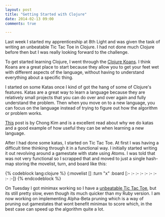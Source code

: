 ```yaml
---
layout: post
title: "Getting Started with Clojure"
date: 2014-02-13 09:00
comments: true

---
```


Last week I started my apprenticeship at 8th Light and was given the task of writing an unbeatable Tic Tac Toe in Clojure. I had not done much Clojure before then but I was really looking forward to the challenge.

To get started learning Clojure, I went through the [Clojure Koans](https://github.com/functional-koans/clojure-koans). I think Koans are a great place to start because they allow you to get your feet wet with different aspects of the language, without having to understand everything about a specific thing.

I started on some Katas once I kind of got the hang of some of Clojure's features. Katas are a great way to learn a language because they are relatively small projects that you can do over and over again and fully understand the problem. Then when you move on to a new language, you can focus on the language instead of trying to figure out how the algorithm or problem works.

[This](http://chongkim.org/programming/2013/09/04/using-katas-to-improve.html) post is by Chong Kim and is a excellent read about why we do katas and a good example of how useful they can be when learning a new language.

After I had done some katas, I started on Tic Tac Toe. At first I was having a difficult time thinking through it in a functional way. I initially started writing it out revolving around a gamestate with state using Atoms. I was told that was not very functional so I scrapped that and moved to just a single hash-map storing the movelist, turn, and board like this: 

{% codeblock lang:clojure %}
 {:movelist [] :turn "x" :board [:- :- :- :- :- :- :- :- :-]}
{% endcodeblock %}

On Tuesday I got minimax working so I have a [unbeatable Tic Tac Toe](https://github.com/zacholauson/tictactoe-clojure), but its still pretty slow, even though its much quicker than my Ruby version. I am now working on implementing Alpha-Beta pruning which is a way of pruning out gamestates that wont benefit minimax to score which, in the best case can speed up the algorithm quite a lot.
